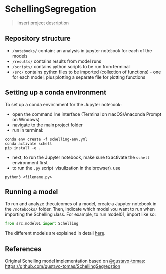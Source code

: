 # SchellingSegregation

> Insert project description

<!-- The plots.py file includes the code for the function that is responsible for creating distribution plots for every time step Within each model file there is file called 'modelrun_images', in which per run the plots per timestep are saved. **Important** to note is that these images are not deleted when a new modelrun is started. Therefore, when a new run is started which has fewer runtime than the model before, the folder might contain images from the previous run (as they are not overwritten) -->

## Repository structure

- `/notebooks/` contains an analysis in jupyter notebook for each of the models
- `/results/` contains results from model runs
- `/scripts/` contains python scripts to be run from terminal
- `/src/` contains python files to be imported (collection of functions) - one for each model, plus plotting a separate file for plotting functions

## Setting up a conda environment ##

To set up a conda environment for the Jupyter notebook: 
* open the command line interface (Terminal on macOS/Anaconda Prompt on Windows)
* navigate to the main project folder
* run in terminal:
```
conda env create -f schelling-env.yml
conda activate schell
pip install -e .
```
* next, to run the Jupyter notebook, make sure to activate the `schell` environment first 
* to run the `.py` script (visulization in the browser), use 
```
python3 <filename.py>
```

## Running a model

To run and analyze theoutcomes of a model, create a Jupyter notebook in the `/notebooks/` folder. Then, indicate which model you want to run when importing the Schelling class. For example, to run model01, import like so:
```python
from src.model01 import Schelling
``` 

The different models are explained in detail [here](/DOCS.md).

## References

Original Schelling model implementation based on [@gustavo-tomas](@gustavo-tomas): https://github.com/gustavo-tomas/SchellingSegregation 